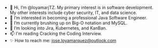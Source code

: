 - 👋 Hi, I’m @loyamarjTZ. My primary interest is in software development. My other interests include cyber security, IT, and data science.
- 👀 I’m interested in becoming a professional Java Software Engineer.
- 🌱 I’m currently brushing up on Big-O notation and MySQL.
- 💞️ I’m looking into Jira, Kubernetes, and KanBan.
- 📫 I'm reading Cracking the Coding Interview.
- ✨ How to reach me: jose.loyamarquez@outlook.com 

<!---
loyamarjTZ/loyamarjTZ is a ✨ special ✨ repository because its `README.md` (this file) appears on your GitHub profile.
You can click the Preview link to take a look at your changes.
--->
